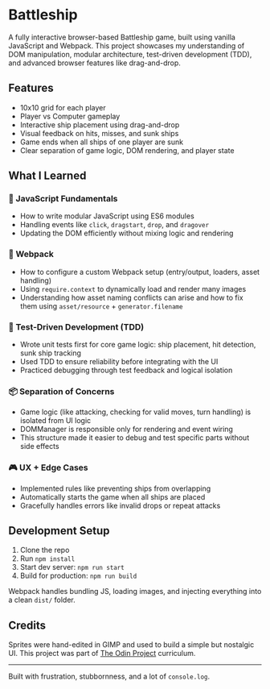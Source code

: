 # Battleship

A fully interactive browser-based Battleship game, built using vanilla JavaScript and Webpack. This project showcases my understanding of DOM manipulation, modular architecture, test-driven development (TDD), and advanced browser features like drag-and-drop.

## Features

- 10x10 grid for each player
- Player vs Computer gameplay
- Interactive ship placement using drag-and-drop
- Visual feedback on hits, misses, and sunk ships
- Game ends when all ships of one player are sunk
- Clear separation of game logic, DOM rendering, and player state

## What I Learned

### 🧠 JavaScript Fundamentals

- How to write modular JavaScript using ES6 modules
- Handling events like `click`, `dragstart`, `drop`, and `dragover`
- Updating the DOM efficiently without mixing logic and rendering

### 🔄 Webpack

- How to configure a custom Webpack setup (entry/output, loaders, asset handling)
- Using `require.context` to dynamically load and render many images
- Understanding how asset naming conflicts can arise and how to fix them using `asset/resource` + `generator.filename`

### 🧪 Test-Driven Development (TDD)

- Wrote unit tests first for core game logic: ship placement, hit detection, sunk ship tracking
- Used TDD to ensure reliability before integrating with the UI
- Practiced debugging through test feedback and logical isolation

### 📦 Separation of Concerns

- Game logic (like attacking, checking for valid moves, turn handling) is isolated from UI logic
- DOMManager is responsible only for rendering and event wiring
- This structure made it easier to debug and test specific parts without side effects

### 🎮 UX + Edge Cases

- Implemented rules like preventing ships from overlapping
- Automatically starts the game when all ships are placed
- Gracefully handles errors like invalid drops or repeat attacks

## Development Setup

1. Clone the repo
2. Run `npm install`
3. Start dev server: `npm run start`
4. Build for production: `npm run build`

Webpack handles bundling JS, loading images, and injecting everything into a clean `dist/` folder.

## Credits

Sprites were hand-edited in GIMP and used to build a simple but nostalgic UI. This project was part of [The Odin Project](https://www.theodinproject.com) curriculum.

---

Built with frustration, stubbornness, and a lot of `console.log`.
